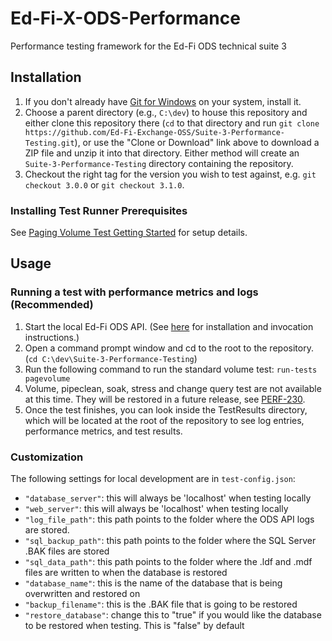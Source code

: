 # Ed-Fi-X-ODS-Performance

Performance testing framework for the Ed-Fi ODS technical suite 3

## Installation

1. If you don't already have [Git for Windows](https://gitforwindows.org/) on
   your system, install it.
1. Choose a parent directory (e.g., `C:\dev`) to house this repository and
   either clone this repository there (`cd` to that directory and run `git clone
   https://github.com/Ed-Fi-Exchange-OSS/Suite-3-Performance-Testing.git`), or use the "Clone
   or Download" link above to download a ZIP file and unzip it into that
   directory.  Either method will create an `Suite-3-Performance-Testing` directory
   containing the repository.
1. Checkout the right tag for the version you wish to test against, e.g.
   `git checkout 3.0.0` or `git checkout 3.1.0`.

### Installing Test Runner Prerequisites

See [Paging Volume Test Getting Started](/src/edfi-paging-test/README.md#Getting%20Started) for setup details.

## Usage

### Running a test with performance metrics and logs (Recommended)

1. Start the local Ed-Fi ODS API.  (See
   [here](https://techdocs.ed-fi.org/display/ODSAPIS3V53/Getting+Started+-+Source+Code+Installation)
   for installation and invocation instructions.)
1. Open a command prompt window and cd to the root to the repository. (`cd
   C:\dev\Suite-3-Performance-Testing`)
1. Run the following command to run the standard volume test: `run-tests pagevolume`
1. Volume, pipeclean, soak, stress and change query test are not available at this time. They will be restored in a future release, see [PERF-230](https://tracker.ed-fi.org/browse/PERF-238).
1. Once the test finishes, you can look inside the TestResults directory, which
   will be located at the root of the repository to see log entries, performance
   metrics, and test results.

### Customization

The following settings for local development are in `test-config.json`:

* `"database_server"`: this will always be 'localhost' when testing locally
* `"web_server"`: this will always be 'localhost' when testing locally
* `"log_file_path"`: this path points to the folder where the ODS API logs are
  stored.
* `"sql_backup_path"`: this path points to the folder where the SQL Server .BAK
  files are stored
* `"sql_data_path"`: this path points to the folder where the .ldf and .mdf
  files are written to when the database is restored
* `"database_name"`: this is the name of the database that is being overwritten
  and restored on
* `"backup_filename"`: this is the .BAK file that is going to be restored
* `"restore_database"`: change this to "true" if you would like the database to
  be restored when testing. This is "false" by default
